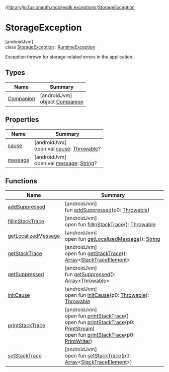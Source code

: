 //[library](../../../index.md)/[io.fusionauth.mobilesdk.exceptions](../index.md)/[StorageException](index.md)

# StorageException

[androidJvm]\
class [StorageException](index.md) : [RuntimeException](https://developer.android.com/reference/kotlin/java/lang/RuntimeException.html)

Exception thrown for storage-related errors in the application.

## Types

| Name | Summary |
|---|---|
| [Companion](-companion/index.md) | [androidJvm]<br>object [Companion](-companion/index.md) |

## Properties

| Name | Summary |
|---|---|
| [cause](index.md#-654012527%2FProperties%2F-435046686) | [androidJvm]<br>open val [cause](index.md#-654012527%2FProperties%2F-435046686): [Throwable](https://kotlinlang.org/api/latest/jvm/stdlib/kotlin/-throwable/index.html)? |
| [message](index.md#1824300659%2FProperties%2F-435046686) | [androidJvm]<br>open val [message](index.md#1824300659%2FProperties%2F-435046686): [String](https://kotlinlang.org/api/latest/jvm/stdlib/kotlin/-string/index.html)? |

## Functions

| Name | Summary |
|---|---|
| [addSuppressed](index.md#282858770%2FFunctions%2F-435046686) | [androidJvm]<br>fun [addSuppressed](index.md#282858770%2FFunctions%2F-435046686)(p0: [Throwable](https://kotlinlang.org/api/latest/jvm/stdlib/kotlin/-throwable/index.html)) |
| [fillInStackTrace](index.md#-1102069925%2FFunctions%2F-435046686) | [androidJvm]<br>open fun [fillInStackTrace](index.md#-1102069925%2FFunctions%2F-435046686)(): [Throwable](https://kotlinlang.org/api/latest/jvm/stdlib/kotlin/-throwable/index.html) |
| [getLocalizedMessage](index.md#1043865560%2FFunctions%2F-435046686) | [androidJvm]<br>open fun [getLocalizedMessage](index.md#1043865560%2FFunctions%2F-435046686)(): [String](https://kotlinlang.org/api/latest/jvm/stdlib/kotlin/-string/index.html) |
| [getStackTrace](index.md#2050903719%2FFunctions%2F-435046686) | [androidJvm]<br>open fun [getStackTrace](index.md#2050903719%2FFunctions%2F-435046686)(): [Array](https://kotlinlang.org/api/latest/jvm/stdlib/kotlin/-array/index.html)&lt;[StackTraceElement](https://developer.android.com/reference/kotlin/java/lang/StackTraceElement.html)&gt; |
| [getSuppressed](index.md#672492560%2FFunctions%2F-435046686) | [androidJvm]<br>fun [getSuppressed](index.md#672492560%2FFunctions%2F-435046686)(): [Array](https://kotlinlang.org/api/latest/jvm/stdlib/kotlin/-array/index.html)&lt;[Throwable](https://kotlinlang.org/api/latest/jvm/stdlib/kotlin/-throwable/index.html)&gt; |
| [initCause](index.md#-418225042%2FFunctions%2F-435046686) | [androidJvm]<br>open fun [initCause](index.md#-418225042%2FFunctions%2F-435046686)(p0: [Throwable](https://kotlinlang.org/api/latest/jvm/stdlib/kotlin/-throwable/index.html)): [Throwable](https://kotlinlang.org/api/latest/jvm/stdlib/kotlin/-throwable/index.html) |
| [printStackTrace](index.md#-1769529168%2FFunctions%2F-435046686) | [androidJvm]<br>open fun [printStackTrace](index.md#-1769529168%2FFunctions%2F-435046686)()<br>open fun [printStackTrace](index.md#1841853697%2FFunctions%2F-435046686)(p0: [PrintStream](https://developer.android.com/reference/kotlin/java/io/PrintStream.html))<br>open fun [printStackTrace](index.md#1175535278%2FFunctions%2F-435046686)(p0: [PrintWriter](https://developer.android.com/reference/kotlin/java/io/PrintWriter.html)) |
| [setStackTrace](index.md#2135801318%2FFunctions%2F-435046686) | [androidJvm]<br>open fun [setStackTrace](index.md#2135801318%2FFunctions%2F-435046686)(p0: [Array](https://kotlinlang.org/api/latest/jvm/stdlib/kotlin/-array/index.html)&lt;[StackTraceElement](https://developer.android.com/reference/kotlin/java/lang/StackTraceElement.html)&gt;) |
